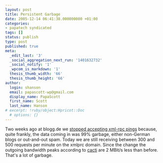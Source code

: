 ```yaml
---
layout: post
title: Persistent Garbage
date: 2005-12-14 06:41:38.000000000 +01:00
categories:
- papatech syndicated
tags: []
status: publish
type: post
published: true
meta:
  _edit_last: '3'
  _social_aggregation_next_run: '1401632732'
  _social_notify: '1'
  _wpcom_is_markdown: '1'
  thesis_thumb_width: '66'
  thesis_thumb_height: '66'
author:
  login: shanson
  email: papascott-wp@gmail.com
  display_name: PapaScott
  first_name: Scott
  last_name: Hanson
# excerpt: !ruby/object:Hpricot::Doc
  # options: {}
---
```

<p>Two weeks ago at blogg.de we <a href="http://blogworkorange.de/eintrag.php?id=87#kommentare" title="Kein XML-RPC mehr bei blogg.de [blogworkorange]">stopped accepting xml-rpc pings</a> because, quite frankly, the data coming in was 99% garbage, either non-German blogs or out-and-out spam. Today we are still receiving between 300 and 500 requests per minute on the xmlprc domain. Since the change the outgoing bandwidth peaks according to <a href="http://www.cacti.net/" title="Cacti: The Complete RRDTool-based Graphing Solution">cacti</a> are 2 MBit/s less than before. That's a lot of garbage.</p>
